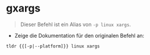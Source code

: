# gxargs

> Dieser Befehl ist ein Alias von `-p linux xargs`.

- Zeige die Dokumentation für den originalen Befehl an:

`tldr {{[-p|--platform]}} linux xargs`
